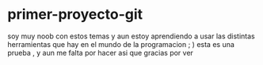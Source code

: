 # primer-proyecto-git
soy muy noob con estos temas y aun estoy aprendiendo  a usar las distintas herramientas que hay en el mundo de la programacion ; )
esta es una prueba , y aun me falta por hacer asi que gracias por ver
